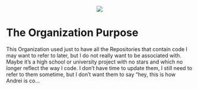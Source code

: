 <!-- ## Hi there 👋 -->
<p align="center">
  <img src="https://user-images.githubusercontent.com/51924990/190669085-d4cacde3-556e-400e-b72f-27b2b0093c7d.png" />
</p>

# The Organization Purpose
This Organization used just to have all the Repositories that contain code I may want to refer to later, but I do not really want to be associated with. Maybe it’s a high school or university project with no stars and which no longer reflect the way I code. I don’t have time to update them, I still need to refer to them sometime, but I don’t want them to say “hey, this is how Andrei is co…
<!--
# Announcements 
![download](https://user-images.githubusercontent.com/51924990/190669085-d4cacde3-556e-400e-b72f-27b2b0093c7d.png)
**Here are some ideas to get you started:**

🙋‍♀️ A short introduction - what is your organization all about?
🌈 Contribution guidelines - how can the community get involved?
👩‍💻 Useful resources - where can the community find your docs? Is there anything else the community should know?
🍿 Fun facts - what does your team eat for breakfast?
🧙 Remember, you can do mighty things with the power of [Markdown](https://docs.github.com/github/writing-on-github/getting-started-with-writing-and-formatting-on-github/basic-writing-and-formatting-syntax)
-->
